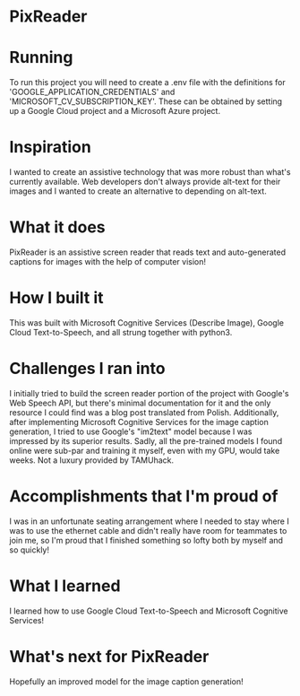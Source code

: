 # PixReader

# Running
To run this project you will need to create a .env file with the definitions for 'GOOGLE_APPLICATION_CREDENTIALS' and 'MICROSOFT_CV_SUBSCRIPTION_KEY'.
These can be obtained by setting up a Google Cloud project and a Microsoft Azure project.

# Inspiration
I wanted to create an assistive technology that was more robust than what's currently available. Web developers don't always provide alt-text for their images and I wanted to create an alternative to depending on alt-text.

# What it does
PixReader is an assistive screen reader that reads text and auto-generated captions for images with the help of computer vision!

# How I built it
This was built with Microsoft Cognitive Services (Describe Image), Google Cloud Text-to-Speech, and all strung together with python3.

# Challenges I ran into
I initially tried to build the screen reader portion of the project with Google's Web Speech API, but there's minimal documentation for it and the only resource I could find was a blog post translated from Polish. Additionally, after implementing Microsoft Cognitive Services for the image caption generation, I tried to use Google's "im2text" model because I was impressed by its superior results. Sadly, all the pre-trained models I found online were sub-par and training it myself, even with my GPU, would take weeks. Not a luxury provided by TAMUhack.

# Accomplishments that I'm proud of
I was in an unfortunate seating arrangement where I needed to stay where I was to use the ethernet cable and didn't really have room for teammates to join me, so I'm proud that I finished something so lofty both by myself and so quickly!

# What I learned
I learned how to use Google Cloud Text-to-Speech and Microsoft Cognitive Services!

# What's next for PixReader
Hopefully an improved model for the image caption generation!
